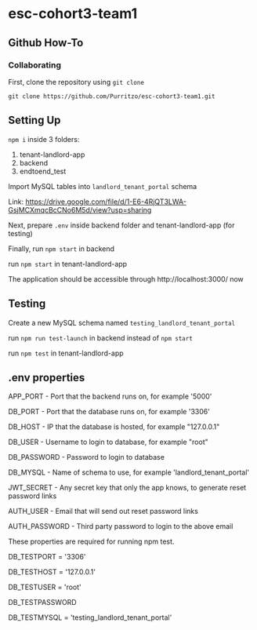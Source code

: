 # esc-cohort3-team1
## Github How-To

### Collaborating

First, clone the repository using `git clone`   
```
git clone https://github.com/Purritzo/esc-cohort3-team1.git
```

## Setting Up

`npm i` inside 3 folders:
1. tenant-landlord-app
2. backend
3. endtoend_test

Import MySQL tables into `landlord_tenant_portal` schema

Link: https://drive.google.com/file/d/1-E6-4RjQT3LWA-GsjMCXmqcBcCNo6M5d/view?usp=sharing

Next, prepare `.env` inside backend folder and tenant-landlord-app (for testing)

Finally, run `npm start` in backend

run `npm start` in tenant-landlord-app

The application should be accessible through http://localhost:3000/ now

## Testing
Create a new MySQL schema named `testing_landlord_tenant_portal`

run `npm run test-launch` in backend instead of `npm start`

run `npm test` in tenant-landlord-app

## .env properties

APP_PORT - Port that the backend runs on, for example '5000'

DB_PORT - Port that the database runs on, for example '3306'

DB_HOST - IP that the database is hosted, for example "127.0.0.1"

DB_USER - Username to login to database, for example "root"

DB_PASSWORD - Password to login to database

DB_MYSQL - Name of schema to use, for example  'landlord_tenant_portal'


JWT_SECRET - Any secret key that only the app knows, to generate reset password links 

AUTH_USER - Email that will send out reset password links

AUTH_PASSWORD - Third party password to login to the above email


These properties are required for running npm test.

DB_TESTPORT = '3306'

DB_TESTHOST = '127.0.0.1'

DB_TESTUSER = 'root'

DB_TESTPASSWORD

DB_TESTMYSQL = 'testing_landlord_tenant_portal'


